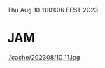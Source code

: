 Thu Aug 10 11:01:06 EEST 2023
# JAM
<a href='./cache/202308/10_11.log'>./cache/202308/10_11.log</a>
